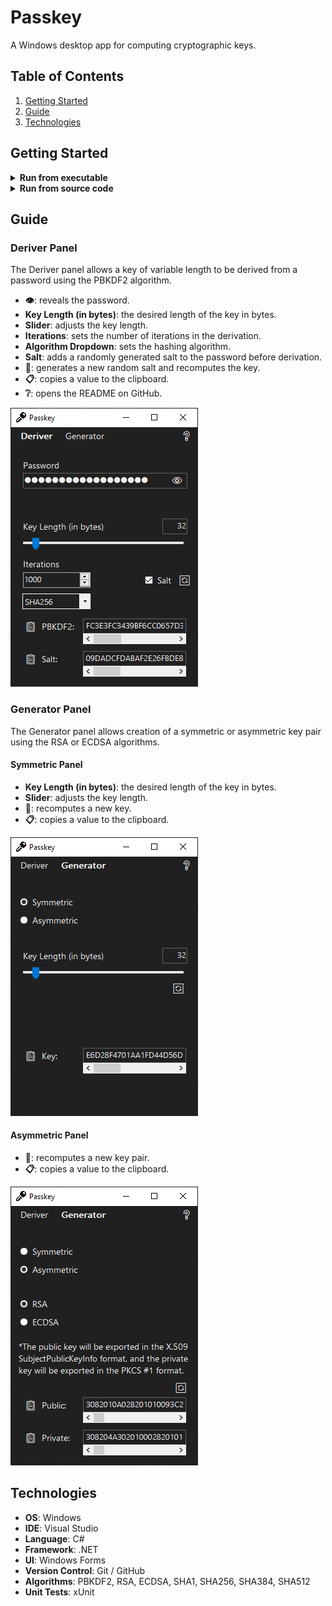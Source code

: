 # Passkey

A Windows desktop app for computing cryptographic keys.

## Table of Contents

1. [Getting Started](#getting-started)
2. [Guide](#guide)
3. [Technologies](#technologies)

## Getting Started

<details>
<summary><strong>Run from executable</strong></summary>

1. Download [Passkey-v1.0.0-x64.exe](https://github.com/EvanHei/Passkey/releases/download/v1.0.0/Passkey-v1.0.0-x64.exe) or [Passkey-v1.0.0-x86.exe](https://github.com/EvanHei/Passkey/releases/download/v1.0.0/Passkey-v1.0.0-x86.exe) depending on your architecture.

   | File                   | SHA-256                                                            |
   | ---------------------- | ------------------------------------------------------------------ |
   | Passkey-v1.0.0-x64.exe | `5d858333145b586a57ea9f476197fea4649801c9705224003ec863f7791cc547` |
   | Passkey-v1.0.0-x86.exe | `cf159d6205d35d58bcfb6b2b71014c72fef08e27fe19048d50acbae7bdf85621` |

2. Double-click the executable, click "More info", and then click "Run anyway". This prompt will disappear the next time it's run.

   <img src="./images/MoreInfo.png" width="350"><img src="./images/RunAnyway.png" width="350">

</details>

<details>
<summary><strong>Run from source code</strong></summary>

1. Download the .NET SDK from Microsoft's website <a href="https://dotnet.microsoft.com/download"> here</a> or verify installation by running the following command:

   ```bash
   dotnet --version
   ```

2. Navigate to Passkey/WinFormsUI/ and launch with the following command:

   ```bash
   dotnet run
   ```

</details>

## Guide

### Deriver Panel

The Deriver panel allows a key of variable length to be derived from a password using the PBKDF2 algorithm.

- **👁**: reveals the password.
- **Key Length (in bytes)**: the desired length of the key in bytes.
- **Slider**: adjusts the key length.
- **Iterations**: sets the number of iterations in the derivation.
- **Algorithm Dropdown**: sets the hashing algorithm.
- **Salt**: adds a randomly generated salt to the password before derivation.
- **🔄**: generates a new random salt and recomputes the key.
- **📋**: copies a value to the clipboard.
- **❔**: opens the README on GitHub.

<img src="./images/DeriverPanel.png" width="300">

### Generator Panel

The Generator panel allows creation of a symmetric or asymmetric key pair using the RSA or ECDSA algorithms.

#### Symmetric Panel

- **Key Length (in bytes)**: the desired length of the key in bytes.
- **Slider**: adjusts the key length.
- **🔄**: recomputes a new key.
- **📋**: copies a value to the clipboard.

<img src="./images/SymmetricPanel.png" width="300">

#### Asymmetric Panel

- **🔄**: recomputes a new key pair.
- **📋**: copies a value to the clipboard.

<img src="./images/AsymmetricPanel.png" width="300">

## Technologies

- **OS**: Windows
- **IDE**: Visual Studio
- **Language**: C#
- **Framework**: .NET
- **UI**: Windows Forms
- **Version Control**: Git / GitHub
- **Algorithms**: PBKDF2, RSA, ECDSA, SHA1, SHA256, SHA384, SHA512
- **Unit Tests**: xUnit
